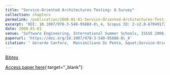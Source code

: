 ```yaml
---
title: "Service-Oriented Architectures Testing: A Survey"
collection: chapters
permalink: /publication/2008-01-01-Service-Oriented-Architectures-Testing-A-Survey
excerpt: 'DOI: 10.1007/978-3-540-95888-8\_4, Scopus ID: 2-s2.0-67049172237, Cited by: 142'
date: 2008-01-01
venue: 'Software Engineering, International Summer Schools, ISSSE 2006-2008, Salerno, Italy, Revised Tutorial Lectures'
paperurl: 'https://doi.org/10.1007/978-3-540-95888-8\_4'
citation: ' Gerardo Canfora,  Massimiliano Di Penta, &quot;Service-Oriented Architectures Testing: A Survey.&quot; Software Engineering, International Summer Schools, ISSSE 2006-2008, Salerno, Italy, Revised Tutorial Lectures, 2008.'
---
```

[Bibtex](https://dblp.org/rec/bib/conf/issse/CanforaP08)

[Access paper here](https://doi.org/10.1007/978-3-540-95888-8\_4){:target="_blank"}
